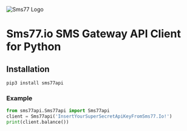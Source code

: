 ![Sms77 Logo](https://www.sms77.io/wp-content/uploads/2019/07/sms77-Logo-400x79.png "sms77")
# Sms77.io SMS Gateway API Client for Python

## Installation
```shell script
pip3 install sms77api
```

### Example
```python
from sms77api.Sms77api import Sms77api
client = Sms77api('InsertYourSuperSecretApiKeyFromSms77.Io!')
print(client.balance())
```